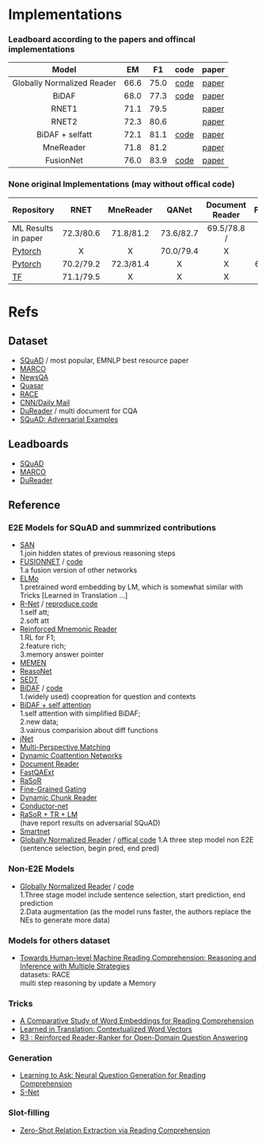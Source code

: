# Implementations

### Leadboard according to the papers and offincal implementations
Model | EM | F1 | code | paper |
:----:|:--:|:--:|:----:|:-----:|
Globally Normalized Reader | 66.6 | 75.0 | [code](https://github.com/baidu-research/GloballyNormalizedReader) | [paper](https://www.aclweb.org/anthology/D17-1111) |
BiDAF | 68.0 | 77.3 | [code](https://github.com/allenai/bi-att-flow) | [paper](https://arxiv.org/abs/1611.01603) |
RNET1 | 71.1 | 79.5 | | [paper](http://www.aclweb.org/anthology/P17-1018) |
RNET2 | 72.3 | 80.6 | | [paper](https://www.microsoft.com/en-us/research/wp-content/uploads/2017/05/r-net.pdf) |
BiDAF + selfatt | 72.1 | 81.1 | [code](github.com/allenai/document-qa) | [paper](https://arxiv.org/pdf/1710.10723.pdf)
MneReader | 71.8 | 81.2 | | [paper](https://arxiv.org/abs/1705.02798)
FusionNet | 76.0 | 83.9 | [code](https://github.com/momohuang/FusionNet-NLI) | [paper](https://arxiv.org/pdf/1711.07341.pdf)

### None original Implementations (may without offical code)
Repository | RNET | MneReader | QANet | Document Reader | FusionNet |
-----------|:----:|:---------:|:-----:|:---------------:|:---------:|
ML Results in paper | 72.3/80.6 | 71.8/81.2 | 73.6/82.7 | 69.5/78.8 / 
[Pytorch](https://github.com/minsangkim142/QANet) | X | X | 70.0/79.4 | X | X | X |
[Pytorch](https://github.com/HKUST-KnowComp/MnemonicReader) | 70.2/79.2 | 72.3/81.4 | X | X | 69.4/78.6 | X |
[TF](https://github.com/HKUST-KnowComp/R-Net) | 71.1/79.5 | X | X | X | X | X |

# Refs

## Dataset
- [SQuAD](https://rajpurkar.github.io/SQuAD-explorer/) / most popular, EMNLP best resource paper
- [MARCO](http://www.msmarco.org/)
- [NewsQA](https://datasets.maluuba.com/NewsQA)
- [Quasar](https://github.com/bdhingra/quasar)
- [RACE](http://www.cs.cmu.edu/~glai1/data/race/)
- [CNN/Daily Mail](https://github.com/deepmind/rc-data/)
- [DuReader](https://arxiv.org/pdf/1711.05073.pdf) / multi document for CQA
- [SQuAD: Adversarial Examples](https://arxiv.org/pdf/1707.07328.pdf)

## Leadboards
- [SQuAD](https://rajpurkar.github.io/SQuAD-explorer/)
- [MARCO](http://www.msmarco.org/leaders.aspx)
- [DuReader](http://ai.baidu.com/broad/leaderboard?dataset=dureader)

## Reference

### E2E Models for SQuAD and summrized contributions
- [SAN](https://arxiv.org/pdf/1712.03556.pdf)  
1.join hidden states of previous reasoning steps
- [FUSIONNET](https://arxiv.org/pdf/1711.07341.pdf) / [code](https://github.com/momohuang/FusionNet-NLI)  
1.a fusion version of other networks
- [ELMo](https://openreview.net/pdf?id=S1p31z-Ab)  
1.pretrained word embedding by LM, which is somewhat similar with Tricks [Learned in Translation ...]
- [R-Net](https://www.microsoft.com/en-us/research/wp-content/uploads/2017/05/r-net.pdf) / [reproduce code](https://github.com/HKUST-KnowComp/R-Net)  
1.self att;  
2.soft att
- [Reinforced Mnemonic Reader](https://arxiv.org/abs/1705.02798)  
1.RL for F1;  
2.feature rich;  
3.memory answer pointer  
- [MEMEN](https://arxiv.org/abs/1707.09098)
- [ReasoNet](https://arxiv.org/abs/1609.05284)
- [SEDT](https://arxiv.org/abs/1703.00572)
- [BiDAF](https://arxiv.org/abs/1611.01603) / [code](https://github.com/allenai/bi-att-flow)  
1.(widely used) coopreation for question and contexts
- [BiDAF + self attention](https://arxiv.org/pdf/1710.10723.pdf)  
1.self attention with simplified BiDAF;  
2.new data;  
3.vairous comparision about diff functions
- [jNet](https://arxiv.org/abs/1703.04617)
- [Multi-Perspective Matching](https://arxiv.org/abs/1612.04211)
- [Dynamic Coattention Networks](https://arxiv.org/abs/1611.01604)
- [Document Reader](https://arxiv.org/abs/1704.00051)
- [FastQAExt](https://arxiv.org/abs/1703.04816)
- [RaSoR](https://arxiv.org/abs/1611.01436)
- [Fine-Grained Gating](https://arxiv.org/abs/1611.01724)
- [Dynamic Chunk Reader](https://arxiv.org/abs/1610.09996)
- [Conductor-net](https://arxiv.org/pdf/1710.10504.pdf)
- [RaSoR + TR + LM](https://arxiv.org/pdf/1710.10504.pdf)  
(have report results on adversarial SQuAD)
- [Smartnet](https://arxiv.org/pdf/1710.02772.pdf)
- [Globally Normalized Reader](https://www.aclweb.org/anthology/D17-1111) / [offical code](https://github.com/baidu-research/GloballyNormalizedReader)
1.A three step model non E2E (sentence selection, begin pred, end pred)

### Non-E2E Models
- [Globally Normalized Reader](http://aclweb.org/anthology/D17-1111) / [code](https://github.com/baidu-research/GloballyNormalizedReader)  
1.Three stage model include sentence selection, start prediction, end prediction  
2.Data augmentation (as the model runs faster, the authors replace the NEs to generate more data)


### Models for others dataset
- [Towards Human-level Machine Reading Comprehension: Reasoning and Inference with Multiple Strategies](https://arxiv.org/pdf/1711.04964.pdf)  
datasets: RACE  
multi step reasoning by update a Memory

### Tricks
- [A Comparative Study of Word Embeddings for Reading Comprehension](https://arxiv.org/pdf/1703.00993.pdf)
- [Learned in Translation: Contextualized Word Vectors](https://einstein.ai/static/images/layouts/research/cove/McCann2017LearnedIT.pdf)
- [R3 : Reinforced Reader-Ranker for Open-Domain Question Answering](https://arxiv.org/pdf/1709.00023.pdf)

### Generation
- [Learning to Ask: Neural Question Generation for Reading Comprehension](http://aclweb.org/anthology/P/P17/P17-1123.pdf)
- [S-Net](https://arxiv.org/pdf/1706.04815.pdf)

### Slot-filling
- [Zero-Shot Relation Extraction via Reading Comprehension](https://arxiv.org/pdf/1706.04115.pdf)
